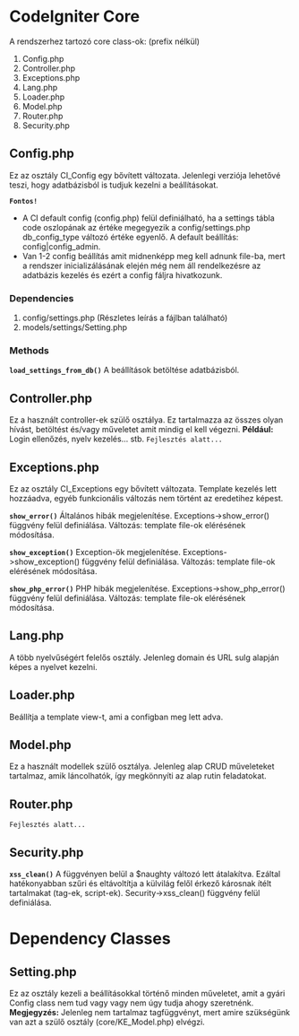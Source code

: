 # CodeIgniter Core

A rendszerhez tartozó core class-ok: (prefix nélkül)

1. Config.php
2. Controller.php
3. Exceptions.php
4. Lang.php
5. Loader.php
6. Model.php
7. Router.php
8. Security.php


## Config.php
Ez az osztály CI_Config egy bővített változata. Jelenlegi verziója lehetővé teszi, hogy adatbázisból is tudjuk kezelni a beállításokat. 

**`Fontos!`**
- A CI default config (config.php) felül definiálható, ha a settings tábla code oszlopának az értéke megegyezik a config/settings.php db_config_type változó értéke egyenlő. A default beállítás: config|config_admin.
- Van 1-2 config beállítás amit midnenképp meg kell adnunk file-ba, mert a rendszer inicializálásának elején még nem áll rendelkezésre az adatbázis kezelés és ezért a  config fáljra hivatkozunk.

### Dependencies
1. config/settings.php  (Részletes leírás a fájlban található)
2. models/settings/Setting.php

### Methods
**`load_settings_from_db()`**
A beállítások betöltése adatbázisból.


## Controller.php
Ez a használt controller-ek szülő osztálya. Ez tartalmazza az összes olyan hívást, betöltést és/vagy műveletet amit mindig el kell végezni.
**Például:** Login ellenőzés, nyelv kezelés... stb.
`Fejlesztés alatt...`


## Exceptions.php
Ez az osztály CI_Exceptions egy bővített változata. Template kezelés lett hozzáadva, egyéb funkcionális változás nem történt az eredetihez képest.

**`show_error()`**
Általános hibák megjelenítése.
Exceptions->show_error() függvény felül definiálása.
Változás: template file-ok elérésének módosítása.

**`show_exception()`**
Exception-ök megjelenítése.
Exceptions->show_exception() függvény felül definiálása.
Változás: template file-ok elérésének módosítása.

**`show_php_error()`**
PHP hibák megjelenítése.
Exceptions->show_php_error() függvény felül definiálása.
Változás: template file-ok elérésének módosítása.


## Lang.php
A több nyelvűségért felelős osztály. Jelenleg domain és URL sulg alapján képes a nyelvet kezelni.


## Loader.php
Beállítja a template view-t, ami a configban meg lett adva.


## Model.php
Ez a használt modellek szülő osztálya. Jelenleg alap CRUD műveleteket tartalmaz, amik láncolhatók, így megkönnyíti az alap rutin feladatokat.


## Router.php
`Fejlesztés alatt...`


## Security.php
**`xss_clean()`**
A függvényen belül a $naughty változó lett átalakítva. Ezáltal hatékonyabban szűri és eltávoltítja a külvilág felől érkező károsnak ítélt tartalmakat (tag-ek, script-ek).
Security->xss_clean() függvény felül definiálása.



# Dependency Classes


## Setting.php
Ez az osztály kezeli a beállításokkal történő minden műveletet, amit a gyári Config class nem tud vagy vagy nem úgy tudja ahogy szeretnénk.
**Megjegyzés:** Jelenleg nem tartalmaz tagfüggvényt, mert amire szükségünk van azt a szülő osztály (core/KE_Model.php) elvégzi.